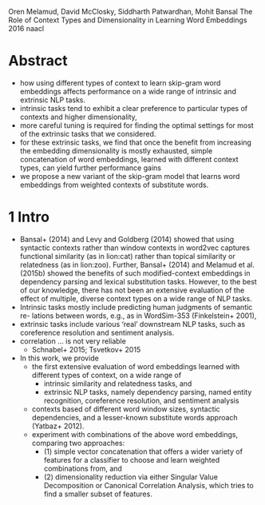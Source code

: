 Oren Melamud, David McClosky, Siddharth Patwardhan, Mohit Bansal
The Role of Context Types and Dimensionality in Learning Word Embeddings
2016 naacl

# Abstract

* how using different types of context to learn skip-gram word embeddings
  affects performance on a wide range of intrinsic and extrinsic NLP tasks.
* intrinsic tasks tend to exhibit a clear preference to particular types of
  contexts and higher dimensionality,
* more careful tuning is required for finding the optimal settings for most of
  the extrinsic tasks that we considered.
* for these extrinsic tasks, we find that once the benefit from increasing the
  embedding dimensionality is mostly exhausted, simple concatenation of word
  embeddings, learned with different context types, can yield further
  performance gains
* we propose a new variant of the skip-gram model that learns word embeddings
  from weighted contexts of substitute words.

# 1 Intro

* Bansal+ (2014) and Levy and Goldberg (2014) showed that using
  syntactic contexts rather than window contexts in word2vec captures
  functional similarity (as in lion:cat) rather than topical similarity or
  relatedness (as in lion:zoo). Further, Bansal+ (2014) and Melamud et
  al. (2015b) showed the benefits of such modified-context embeddings in
  dependency parsing and lexical substitution tasks. However, to the best of
  our knowledge, there has not been an extensive evaluation of the effect of
  multiple, diverse context types on a wide range of NLP tasks.
* Intrinsic tasks mostly include predicting human judgments of semantic re-
  lations between words, e.g., as in WordSim-353 (Finkelstein+ 2001),
* extrinsic tasks include various ‘real’ downstream NLP tasks, such as
  coreference resolution and sentiment analysis.
* correlation ... is not very reliable
  * Schnabel+ 2015; Tsvetkov+ 2015
* In this work, we provide
  * the first extensive evaluation of word embeddings learned with different
    types of context, on a wide range of
    * intrinsic similarity and relatedness tasks, and
    * extrinsic NLP tasks, namely dependency parsing, named entity
      recognition, coreference resolution, and sentiment analysis
  * contexts based of different word window sizes, syntactic dependencies, and
    a lesser-known substitute words approach (Yatbaz+ 2012).
  * experiment with combinations of the above word embeddings, comparing two
    approaches:
    * (1) simple vector concatenation that offers a wider variety of features
      for a classifier to choose and learn weighted combinations from, and
    * (2) dimensionality reduction via either Singular Value Decomposition or
      Canonical Correlation Analysis, which tries to find a smaller subset of
      features.
